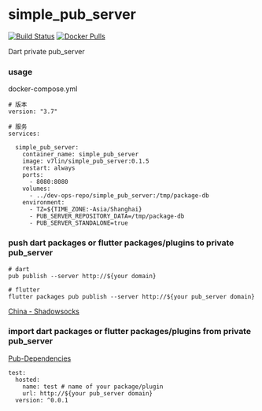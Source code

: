 # simple_pub_server

[![Build Status](https://cloud.drone.io/api/badges/v7lin/simple_pub_server/status.svg)](https://cloud.drone.io/v7lin/simple_pub_server)
[![Docker Pulls](https://img.shields.io/docker/pulls/v7lin/simple_pub_server.svg)](https://hub.docker.com/r/v7lin/simple_pub_server)

Dart private pub_server

### usage

docker-compose.yml
````
# 版本
version: "3.7"

# 服务
services:

  simple_pub_server:
    container_name: simple_pub_server
    image: v7lin/simple_pub_server:0.1.5
    restart: always
    ports:
      - 8080:8080
    volumes:
      - ../dev-ops-repo/simple_pub_server:/tmp/package-db
    environment:
      - TZ=${TIME_ZONE:-Asia/Shanghai}
      - PUB_SERVER_REPOSITORY_DATA=/tmp/package-db
      - PUB_SERVER_STANDALONE=true
````

### push dart packages or flutter packages/plugins to private pub_server

````
# dart
pub publish --server http://${your domain}

# flutter
flutter packages pub publish --server http://${your pub_server domain}
````

[China - Shadowsocks](https://blog.haitanyule.com/2019-02-27/flutter/)

### import dart packages or flutter packages/plugins from private pub_server

[Pub-Dependencies](https://www.dartlang.org/tools/pub/dependencies)

````
test:
  hosted:
    name: test # name of your package/plugin
    url: http://${your pub_server domain}
  version: ^0.0.1
````